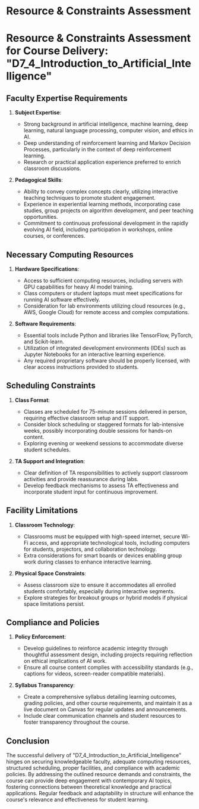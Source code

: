 Resource & Constraints Assessment
=================================

# Resource & Constraints Assessment for Course Delivery: "D7_4_Introduction_to_Artificial_Intelligence"

## Faculty Expertise Requirements

1. **Subject Expertise**:  
   - Strong background in artificial intelligence, machine learning, deep learning, natural language processing, computer vision, and ethics in AI.
   - Deep understanding of reinforcement learning and Markov Decision Processes, particularly in the context of deep reinforcement learning.
   - Research or practical application experience preferred to enrich classroom discussions.

2. **Pedagogical Skills**:  
   - Ability to convey complex concepts clearly, utilizing interactive teaching techniques to promote student engagement.
   - Experience in experiential learning methods, incorporating case studies, group projects on algorithm development, and peer teaching opportunities.
   - Commitment to continuous professional development in the rapidly evolving AI field, including participation in workshops, online courses, or conferences.

## Necessary Computing Resources

1. **Hardware Specifications**:  
   - Access to sufficient computing resources, including servers with GPU capabilities for heavy AI model training.
   - Class computers or student laptops must meet specifications for running AI software effectively.
   - Consideration for lab environments utilizing cloud resources (e.g., AWS, Google Cloud) for remote access and complex computations.

2. **Software Requirements**:  
   - Essential tools include Python and libraries like TensorFlow, PyTorch, and Scikit-learn.
   - Utilization of integrated development environments (IDEs) such as Jupyter Notebooks for an interactive learning experience.
   - Any required proprietary software should be properly licensed, with clear access instructions provided to students.

## Scheduling Constraints

1. **Class Format**:  
   - Classes are scheduled for 75-minute sessions delivered in person, requiring effective classroom setup and IT support.
   - Consider block scheduling or staggered formats for lab-intensive weeks, possibly incorporating double sessions for hands-on content.
   - Exploring evening or weekend sessions to accommodate diverse student schedules.

2. **TA Support and Integration**:  
   - Clear definition of TA responsibilities to actively support classroom activities and provide reassurance during labs.
   - Develop feedback mechanisms to assess TA effectiveness and incorporate student input for continuous improvement.

## Facility Limitations

1. **Classroom Technology**:  
   - Classrooms must be equipped with high-speed internet, secure Wi-Fi access, and appropriate technological tools, including computers for students, projectors, and collaboration technology.
   - Extra considerations for smart boards or devices enabling group work during classes to enhance interactive learning.

2. **Physical Space Constraints**:  
   - Assess classroom size to ensure it accommodates all enrolled students comfortably, especially during interactive segments.
   - Explore strategies for breakout groups or hybrid models if physical space limitations persist.

## Compliance and Policies

1. **Policy Enforcement**:  
   - Develop guidelines to reinforce academic integrity through thoughtful assessment design, including projects requiring reflection on ethical implications of AI work.
   - Ensure all course content complies with accessibility standards (e.g., captions for videos, screen-reader compatible materials).

2. **Syllabus Transparency**:  
   - Create a comprehensive syllabus detailing learning outcomes, grading policies, and other course requirements, and maintain it as a live document on Canvas for regular updates and announcements.
   - Include clear communication channels and student resources to foster transparency throughout the course.

## Conclusion

The successful delivery of "D7_4_Introduction_to_Artificial_Intelligence" hinges on securing knowledgeable faculty, adequate computing resources, structured scheduling, proper facilities, and compliance with academic policies. By addressing the outlined resource demands and constraints, the course can provide deep engagement with contemporary AI topics, fostering connections between theoretical knowledge and practical applications. Regular feedback and adaptability in structure will enhance the course's relevance and effectiveness for student learning.